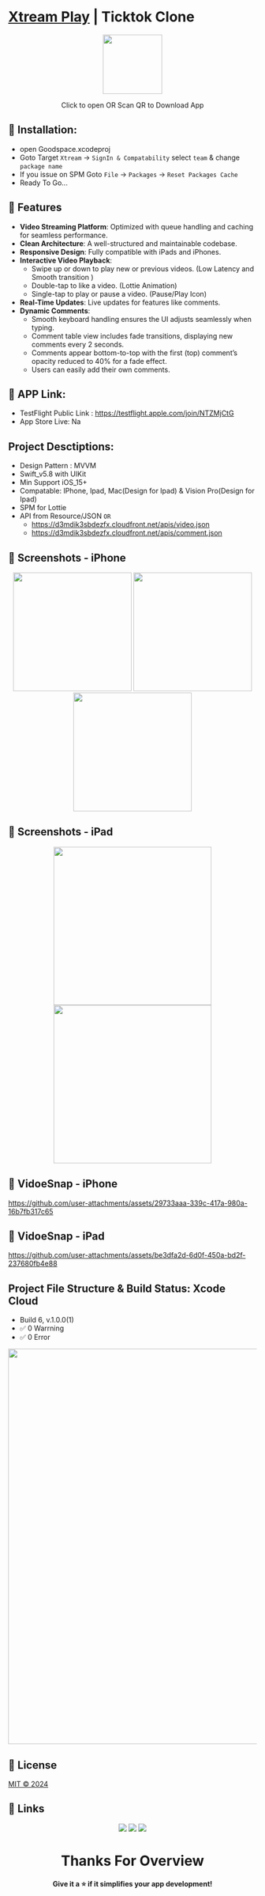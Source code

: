 

# [Xtream Play](https://www.amit-sah.com.np/) | Ticktok Clone 

<div align='center'>
  <a href="https://testflight.apple.com/join/NTZMjCtG">
  <img src="https://github.com/user-attachments/assets/72eef30b-0a25-4c14-a27e-d66ba96a256c" width="120"></a>
  <p>Click to open OR Scan QR to Download App</p>
</div>

## 🤖 Installation:

- open Goodspace.xcodeproj
- Goto Target `Xtream` -> `SignIn & Compatability` select `team` & change  `package name`
- If you issue on SPM Goto `File` -> `Packages` -> `Reset Packages Cache`
- Ready To Go...

## 🚀 Features

- **Video Streaming Platform**: Optimized with queue handling and caching for seamless performance.
- **Clean Architecture**: A well-structured and maintainable codebase.
- **Responsive Design**: Fully compatible with iPads and iPhones.
- **Interactive Video Playback**:
  - Swipe up or down to play new or previous videos. (Low Latency and Smooth transition ) 
  - Double-tap to like a video. (Lottie Animation)
  - Single-tap to play or pause a video. (Pause/Play Icon) 
- **Real-Time Updates**: Live updates for features like comments.
- **Dynamic Comments**:
  - Smooth keyboard handling ensures the UI adjusts seamlessly when typing.
  - Comment table view includes fade transitions, displaying new comments every 2 seconds.
  - Comments appear bottom-to-top with the first (top) comment’s opacity reduced to 40% for a fade effect.
  - Users can easily add their own comments.


## 🔗 APP Link:

- TestFlight Public Link : https://testflight.apple.com/join/NTZMjCtG
- App Store Live: Na

## Project Desctiptions: 

- Design Pattern : MVVM
- Swift_v5.8 with UIKit
- Min Support iOS_15+
- Compatable: IPhone, Ipad, Mac(Design for Ipad) & Vision Pro(Design for Ipad)
- SPM for Lottie
- API from Resource/JSON `OR`
  - https://d3mdik3sbdezfx.cloudfront.net/apis/video.json
  - https://d3mdik3sbdezfx.cloudfront.net/apis/comment.json
  
## 


## 📱 Screenshots - iPhone

<div align='center'>
  <img src="https://github.com/user-attachments/assets/1a783f9a-88bb-4db1-a3c5-f30aedd3d767" width="240">
  <img src="https://github.com/user-attachments/assets/409f98e4-60f2-4a0f-b512-49bc2977c8a7" width="240">
  <img src="https://github.com/user-attachments/assets/7b42a018-17de-4313-a1e4-ba59c94f3ea0" width="240">
</div>

## 📱 Screenshots - iPad
<div align='center'>
<img src="https://github.com/user-attachments/assets/b01e6d55-86f4-49a7-85f5-151981e01e38" width="320">
<img src="https://github.com/user-attachments/assets/66cce5bf-f75e-42f4-ba3b-f14f121fd9d8" width="320">
</div>


## 📱 VidoeSnap - iPhone

https://github.com/user-attachments/assets/29733aaa-339c-417a-980a-16b7fb317c65 

 ## 📱 VidoeSnap - iPad
 
https://github.com/user-attachments/assets/be3dfa2d-6d0f-450a-bd2f-237680fb4e88


 ## Project File Structure & Build Status: Xcode Cloud
 - Build 6, v.1.0.0(1)
 - ✅ 0 Warrning
 - ✅ 0 Error
   
 <img width="800" src="https://github.com/user-attachments/assets/88dd8224-37bb-4f3c-bffb-25e9310e2fe5">

## 🪪 License

[MIT © 2024](https://raw.githubusercontent.com/aksamitsah/Xtream/main/LICENSE)


## 🔗 Links

<div align='center'>
  <a href="https://www.amit-sah.com.np/"><img src="https://img.shields.io/badge/my_portfolio-000?style=for-the-badge&logo=ko-fi&logoColor=white"/></a>
  <a href="https://www.linkedin.com/in/aksamitsah/"><img src="https://img.shields.io/badge/linkedin-0A66C2?style=for-the-badge&logo=linkedin&logoColor=white"/></a>
  <a href="#"><img src="https://img.shields.io/badge/twitter-1DA1F2?style=for-the-badge&logo=twitter&logoColor=white"/></a>
</div>

## 
<div align='center'>
  <h1>Thanks For Overview</h1>
  <h4>Give it a ⭐️ if it simplifies your app development!</h4> 
</div>



